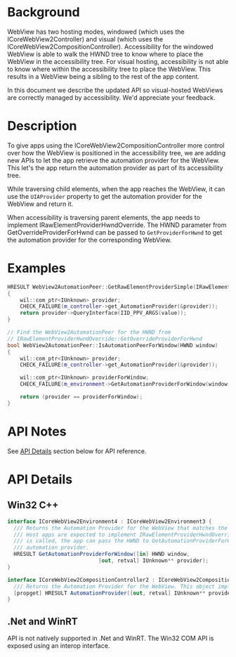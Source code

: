 # Background
WebView has two hosting modes, windowed (which uses the ICoreWebView2Controller) and visual (which uses the ICoreWebView2CompositionController). Accessibility for the windowed WebView is able to walk the HWND tree to know where to place the WebView in the accessibility tree. For visual hosting, accessibility is not able to know where within the accessibility tree to place the WebView. This results in a WebView being a sibling to the rest of the app content.

In this document we describe the updated API so visual-hosted WebViews are correctly managed by accessibility. We'd appreciate your feedback.


# Description
To give apps using the ICoreWebView2CompositionController more control over how the WebView is positioned in the accessibility tree, we are adding new APIs to let the app retrieve the automation provider for the WebView. This let's the app return the automation provider as part of its accessibility tree.

While traversing child elements, when the app reaches the WebView, it can use the `UIAProvider` property to get the automation provider for the WebView and return it.

When accessibility is traversing parent elements, the app needs to implement IRawElementProviderHwndOverride. The HWND parameter from GetOverrideProviderForHwnd can be passed to `GetProviderForHwnd` to get the automation provider for the corresponding WebView.

# Examples
```cpp
HRESULT WebView2AutomationPeer::GetRawElementProviderSimple(IRawElementProviderSimple** value)
{
    wil::com_ptr<IUnknown> provider;
    CHECK_FAILURE(m_controller->get_AutomationProvider(&provider));
    return provider->QueryInterface(IID_PPV_ARGS(value));
}

// Find the WebView2AutomationPeer for the HWND from
// IRawElementProviderHwndOverride::GetOverrideProviderForHwnd
bool WebView2AutomationPeer::IsAutomationPeerForWindow(HWND window)
{
    wil::com_ptr<IUnknown> provider;
    CHECK_FAILURE(m_controller->get_AutomationProvider(&provider));

    wil::com_ptr<IUnknown> providerForWindow;
    CHECK_FAILURE(m_environment->GetAutomationProviderForWindow(window, &providerForWindow));

    return (provider == providerForWindow);
}
```

# API Notes
See [API Details](#api_details) section below for API reference.

# API Details
## Win32 C++
``` c#
interface ICoreWebView2Environment4 : ICoreWebView2Environment3 {
  /// Returns the Automation Provider for the WebView that matches the provided window.
  /// Host apps are expected to implement IRawElementProviderHwndOverride. When GetOverrideProviderForHwnd
  /// is called, the app can pass the HWND to GetAutomationProviderForWindow to find the matching WebView
  /// automation provider.
  HRESULT GetAutomationProviderForWindow([in] HWND window,
                             [out, retval] IUnknown** provider);
}

interface ICoreWebView2CompositionController2 : ICoreWebView2CompositionController {
  /// Returns the Automation Provider for the WebView. This object implements IRawElementProviderSimple.
  [propget] HRESULT AutomationProvider([out, retval] IUnknown** provider);
}
```
## .Net and WinRT
API is not natively supported in .Net and WinRT. The Win32 COM API is exposed using an interop interface.
